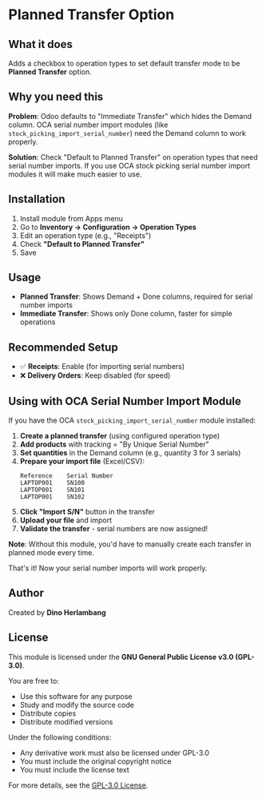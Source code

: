 # Planned Transfer Option

## What it does

Adds a checkbox to operation types to set default transfer mode to be **Planned Transfer** option.

## Why you need this

**Problem**: Odoo defaults to "Immediate Transfer" which hides the Demand column. OCA serial number import modules (like `stock_picking_import_serial_number`) need the Demand column to work properly.

**Solution**: Check "Default to Planned Transfer" on operation types that need serial number imports. If you use OCA stock picking serial number import modules it will make much easier to use.


## Installation

1. Install module from Apps menu
2. Go to **Inventory → Configuration → Operation Types**  
3. Edit an operation type (e.g., "Receipts")
4. Check **"Default to Planned Transfer"**
5. Save

## Usage

- **Planned Transfer**: Shows Demand + Done columns, required for serial number imports
- **Immediate Transfer**: Shows only Done column, faster for simple operations

## Recommended Setup

- ✅ **Receipts**: Enable (for importing serial numbers)
- ❌ **Delivery Orders**: Keep disabled (for speed)

## Using with OCA Serial Number Import Module

If you have the OCA `stock_picking_import_serial_number` module installed:

1. **Create a planned transfer** (using configured operation type)
2. **Add products** with tracking = "By Unique Serial Number"
3. **Set quantities** in the Demand column (e.g., quantity 3 for 3 serials)
4. **Prepare your import file** (Excel/CSV):
   ```
   Reference    Serial Number
   LAPTOP001    SN100
   LAPTOP001    SN101
   LAPTOP001    SN102
   ```
5. **Click "Import S/N"** button in the transfer
6. **Upload your file** and import
7. **Validate the transfer** - serial numbers are now assigned!

**Note**: Without this module, you'd have to manually create each transfer in planned mode every time.

That's it! Now your serial number imports will work properly.

## Author

Created by **Dino Herlambang**

## License

This module is licensed under the **GNU General Public License v3.0 (GPL-3.0)**.

You are free to:
- Use this software for any purpose
- Study and modify the source code
- Distribute copies
- Distribute modified versions

Under the following conditions:
- Any derivative work must also be licensed under GPL-3.0
- You must include the original copyright notice
- You must include the license text

For more details, see the [GPL-3.0 License](https://www.gnu.org/licenses/gpl-3.0.html).
